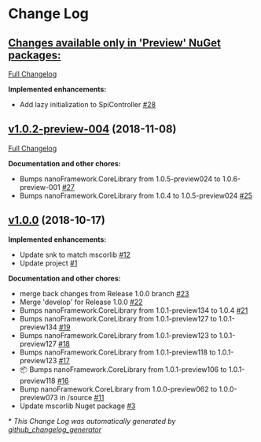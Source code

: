 # Change Log

## [**Changes available only in 'Preview' NuGet packages:**](https://github.com/nanoframework/lib-Windows.Devices.Spi/tree/HEAD)

[Full Changelog](https://github.com/nanoframework/lib-Windows.Devices.Spi/compare/v1.0.2-preview-004...HEAD)

**Implemented enhancements:**

- Add lazy initialization to SpiController [\#28](https://github.com/nanoframework/lib-Windows.Devices.Spi/pull/28)

## [v1.0.2-preview-004](https://github.com/nanoframework/lib-Windows.Devices.Spi/tree/v1.0.2-preview-004) (2018-11-08)
[Full Changelog](https://github.com/nanoframework/lib-Windows.Devices.Spi/compare/v1.0.0...v1.0.2-preview-004)

**Documentation and other chores:**

- Bumps nanoFramework.CoreLibrary from 1.0.5-preview024 to 1.0.6-preview-001 [\#27](https://github.com/nanoframework/lib-Windows.Devices.Spi/pull/27)
- Bumps nanoFramework.CoreLibrary from 1.0.4 to 1.0.5-preview024 [\#25](https://github.com/nanoframework/lib-Windows.Devices.Spi/pull/25)

## [v1.0.0](https://github.com/nanoframework/lib-Windows.Devices.Spi/tree/v1.0.0) (2018-10-17)
**Implemented enhancements:**

- Update snk to match mscorlib [\#12](https://github.com/nanoframework/lib-Windows.Devices.Spi/pull/12)
- Update project [\#1](https://github.com/nanoframework/lib-Windows.Devices.Spi/pull/1)

**Documentation and other chores:**

- merge back changes from Release 1.0.0 branch [\#23](https://github.com/nanoframework/lib-Windows.Devices.Spi/pull/23)
- Merge 'develop' for Release 1.0.0 [\#22](https://github.com/nanoframework/lib-Windows.Devices.Spi/pull/22)
- Bumps nanoFramework.CoreLibrary from 1.0.1-preview134 to 1.0.4 [\#21](https://github.com/nanoframework/lib-Windows.Devices.Spi/pull/21)
- Bumps nanoFramework.CoreLibrary from 1.0.1-preview127 to 1.0.1-preview134 [\#19](https://github.com/nanoframework/lib-Windows.Devices.Spi/pull/19)
- Bumps nanoFramework.CoreLibrary from 1.0.1-preview123 to 1.0.1-preview127 [\#18](https://github.com/nanoframework/lib-Windows.Devices.Spi/pull/18)
- Bumps nanoFramework.CoreLibrary from 1.0.1-preview118 to 1.0.1-preview123 [\#17](https://github.com/nanoframework/lib-Windows.Devices.Spi/pull/17)
- 📦 Bumps nanoFramework.CoreLibrary from 1.0.1-preview106 to 1.0.1-preview118 [\#16](https://github.com/nanoframework/lib-Windows.Devices.Spi/pull/16)
- Bump nanoFramework.CoreLibrary from 1.0.0-preview062 to 1.0.0-preview073 in /source [\#11](https://github.com/nanoframework/lib-Windows.Devices.Spi/pull/11)
- Update mscorlib Nuget package [\#3](https://github.com/nanoframework/lib-Windows.Devices.Spi/pull/3)



\* *This Change Log was automatically generated by [github_changelog_generator](https://github.com/skywinder/Github-Changelog-Generator)*